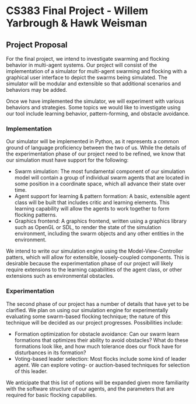 # CS383 Final Project - Willem Yarbrough & Hawk Weisman

## Project Proposal

For the final project, we intend to investigate swarming and flocking behavior
in multi-agent systems. Our project will consist of the implementation of a
simulator for multi-agent swarming and flocking with a graphical user interface
to depict the swarms being simulated. The simulator will be modular and
extensible so that additional scenarios and behaviors may be added.

Once we have implemented the simulator, we will experiment with various
behaviors and strategies. Some topics we would like to investigate using our
tool include learning behavior, pattern-forming, and obstacle avoidance.

### Implementation
Our simulator will be implemented in Python, as it represents a common ground of
language proficiency between the two of us. While the details of the
experimentation phase of our project need to be refined, we know that our
simulation must have support for the following:

- Swarm simulation: The most fundamental component of our simulation model will
  contain a group of individual swarm agents that are located in some position
  in a coordinate space, which all advance their state over time.
- Agent support for learning & pattern formation: A basic, extensible agent
  class will be built that includes critic and learning elements. This learning
  capability will allow the agents to work together to form flocking patterns.
- Graphics frontend: A graphics frontend, written using a graphics library such
  as OpenGL or SDL, to render the state of the simulation environment, including
  the swarm objects and any other entities in the environment.

We intend to write our simulation engine using the Model-View-Controller
patters, which will allow for extensible, loosely-coupled components. This is
desirable because the experimentation phase of our project will likely require
extensions to the learning capabilities of the agent class, or other extensions
such as environmental obstacles.

### Experimentation
The second phase of our project has a number of details that have yet to be
clarified. We plan on using our simulation engine for experimentally evaluating
some swarm-based flocking technique; the nature of this technique will
be decided as our project progresses. Possibilities include:

- Formation optimization for obstacle avoidance: Can our swarm learn formations
  that optimizes their ability to avoid obstacles? What do these formations look
  like, and how much tolerance does our flock have for disturbances in its
  formation?
- Voting-based leader selection: Most flocks include some kind of leader agent.
  We can explore voting- or auction-based techniques for selection of this leader.

We anticipate that this list of options will be expanded given more familiarity
with the software structure of our agents, and the parameters that are required
for basic flocking capabilies.
